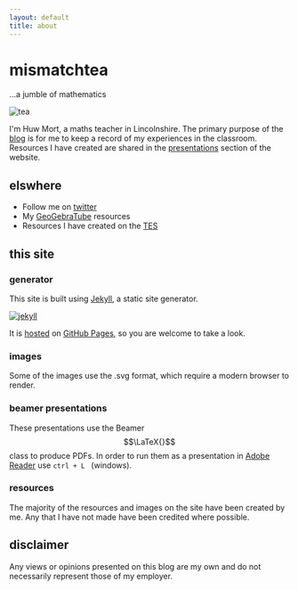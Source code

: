 ```yaml
---
layout: default
title: about
---
```


# mismatchtea
<p>...a jumble of mathematics</p>

![tea][tea]

I'm Huw Mort, a maths teacher in Lincolnshire. The primary purpose of the [blog][blog] is for me to keep a record of my experiences in the classroom. Resources I have created are shared in the [presentations][presentations] section of the website.

## elswhere

* Follow me on [twitter][twitter]
* My [GeoGebraTube][geogebratube] resources
* Resources I have created on the [TES][tes]

## this site

### generator
This site is built using [Jekyll][jekyll], a static site generator.

[![jekyll][jekyllimage]][jekyll]

It is [hosted][hosted] on [GitHub Pages][pages], so you are welcome to take a look.

### images
Some of the images use the .svg format, which require a modern browser to render.

### beamer presentations
These presentations use the Beamer $$\LaTeX{}$$ class to produce PDFs. In order to run them as a presentation in [Adobe Reader][reader] use ```ctrl + L ``` (windows).

### resources
The majority of the resources and images on the site have been created by me. Any that I have not made have been credited where possible.

## disclaimer
Any views or opinions presented on this blog are my own and do not necessarily represent those of my employer.

[tea]: {{site.postAssets}}/about/tea.svg
[twitter]: https://twitter.com/mismatchtea
[geogebratube]: http://www.geogebratube.org/user/profile/id/659/p/materials
[tes]: https://www.tes.co.uk/mypublicprofile.aspx?uc=734854&profileTab=resources
[jekyll]: http://jekyllrb.com/
[jekyllimage]: {{site.postAssets}}/about/jekyll.png
[reader]: http://get.adobe.com/uk/reader/
[presentations]: /presentations
[blog]: /
[hosted]: https://github.com/mismatchtea/mismatchtea.github.io
[pages]:  https://pages.github.com